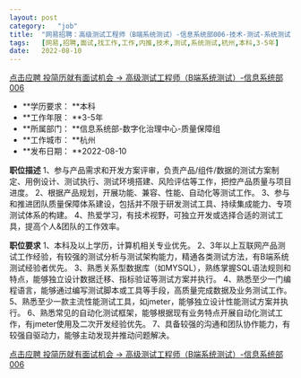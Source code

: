 ```yaml
---
layout:	post
category:	"job"
title:	"网易招聘：高级测试工程师（B端系统测试）-信息系统部006-技术-测试-系统测试-杭州本科3-5年"
tags:	[网易,招聘,面试,找工作,工作,内推,技术,测试,系统测试,杭州,本科,3-5年]
date:	2022-08-10
---
```


[点击应聘 投简历就有面试机会 -> 高级测试工程师（B端系统测试）-信息系统部006](http://mobile.bole.netease.com/bole/boleDetail?id=40223&employeeId=346f03c3cda5f04c&key=all)



- **学历要求： **本科
- **工作年限： **3-5年
- **所属部门： **信息系统部-数字化治理中心-质量保障组
- **工作城市： **杭州
- **发布日期： **2022-08-10



**职位描述**
1、参与产品需求和开发方案评审，负责产品/组件/数据的测试方案制定、用例设计、测试执行、测试环境搭建、风险评估等工作，把控产品质量与项目进度。 
2、根据产品规划，开展功能、兼容、性能、自动化等测试工作。 
3、参与和推进团队质量保障体系建设，包括并不限于研发测试工具、持续集成能力、专项测试体系的构建。 4、热爱学习，有技术视野，可独立开发或选择合适的测试工具，提高个人&amp;团队的工作效率。 



**职位要求**
1、本科及以上学历，计算机相关专业优先。 
2、3年以上互联网产品测试工作经验，有较强的测试分析与测试架构能力，精通各类测试方法，有B端系统测试经验者优先。 
3、熟悉关系型数据库（如MYSQL），熟练掌握SQL语法规则和特点，能够独立设计数据迁移、指标验证等测试方案并执行。 
4、熟悉至少一门编程语言，能够通过编写测试脚本或工具等手段，高质量完成数据及业务测试工作。 
5、熟悉至少一款主流性能测试工具，如jmeter，能够独立设计性能测试方案并执行。 
6、熟悉常见的自动化测试框架，能够根据现有业务特点开展自动化测试工作，有jmeter使用及二次开发经验优先。 
7、具备较强的沟通和团队协作能力，有较强自驱动力，能够主动发现并推动问题解决。



[点击应聘 投简历就有面试机会 -> 高级测试工程师（B端系统测试）-信息系统部006](http://mobile.bole.netease.com/bole/boleDetail?id=40223&employeeId=346f03c3cda5f04c&key=all)
